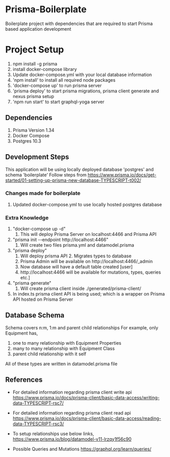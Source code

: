 # Prisma-Boilerplate

Boilerplate project with dependencies that are required to start Prisma based application development

# Project Setup

1. npm install -g prisma
2. install docker-compose library
3. Update docker-compose.yml with your local database information
4. 'npm install' to install all required node packages
5. 'docker-compose up' to run prisma server
6. 'prisma deploy' to start prisma migrations, prisma client generate and nexus prisma setup
7. 'npm run start' to start graphql-yoga server

## Dependencies

1. Prisma Version 1.34
2. Docker Compose
3. Postgres 10.3

## Development Steps

This application will be using locally deployed database 'postgres' and schema 'boilerplate'
Follow steps from https://www.prisma.io/docs/get-started/01-setting-up-prisma-new-database-TYPESCRIPT-t002/

### Changes made for boilerplate

1. Updated docker-compose.yml to use locally hosted postgres database

### Extra Knowledge

1. "docker-compose up -d"
   1. This will deploy Prisma Server on localhost:4466 and Prisma API
2. "prisma init --endpoint http://localhost:4466"
   1. Will create two files prisma.yml and datamodel.prisma
3. "prisma deploy"
   1. Will deploy prisma API 2. Migrates types to database
   2. Prisma Admin will be available on http://localhost:4466/\_admin
   3. Now database will have a default table created [user]
   4. http://localhost:4466 will be available for mutations, types, queries etc.]
4. "prisma generate"
   1. Will create prisma client inside ./generated/prisma-client/
5. In index.ts prisma client API is being used; which is a wrapper on Prisma API hosted on Prisma Server

## Database Schema

Schema covers n:m, 1:m and parent child relationships
For example, only Equipment has,

1. one to many relationship with Equipment Properties
2. many to many relationship with Equipment Class
3. parent child relationship with it self

All of these types are written in datamodel.prisma file

## References

- For detailed information regarding prisma client write api
  https://www.prisma.io/docs/prisma-client/basic-data-access/writing-data-TYPESCRIPT-rsc7/

- For detailed information regarding prisma client read api
  https://www.prisma.io/docs/prisma-client/basic-data-access/reading-data-TYPESCRIPT-rsc3/

- To setup relationships use below links,
  https://www.prisma.io/blog/datamodel-v11-lrzqy1f56c90

- Possible Queries and Mutations
  https://graphql.org/learn/queries/
